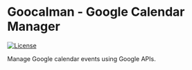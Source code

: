 # Goocalman - Google Calendar Manager

[![License](https://poser.pugx.org/laravel/framework/license.svg)](https://packagist.org/packages/laravel/framework)

Manage Google calendar events using Google APIs.
